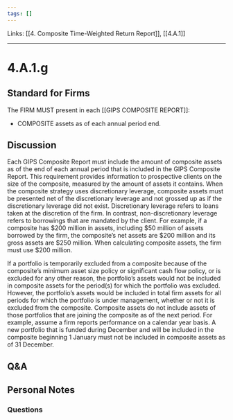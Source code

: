 ```yaml
---
tags: []
---
```

Links: [[4. Composite Time-Weighted Return Report]], [[4.A.1]]
___
# 4.A.1.g
## Standard for Firms
The FIRM MUST present in each [[GIPS COMPOSITE REPORT]]:
- COMPOSITE assets as of each annual period end.
## Discussion
Each GIPS Composite Report must include the amount of composite assets as of the end of each annual period that is included in the GIPS Composite Report. This requirement provides information to prospective clients on the size of the composite, measured by the amount of assets it contains. When the composite strategy uses discretionary leverage, composite assets must be presented net of the discretionary leverage and not grossed up as if the discretionary leverage did not exist. Discretionary leverage refers to loans taken at the discretion of the firm. In contrast, non-discretionary leverage refers to borrowings that are mandated by the client. For example, if a composite has $200 million in assets, including $50 million of assets borrowed by the firm, the composite’s net assets are $200 million and its gross assets are $250 million. When calculating composite assets, the firm must use $200 million.

If a portfolio is temporarily excluded from a composite because of the composite’s minimum asset size policy or significant cash flow policy, or is excluded for any other reason, the portfolio’s assets would not be included in composite assets for the period(s) for which the portfolio was excluded. However, the portfolio’s assets would be included in total firm assets for all periods for which the portfolio is under management, whether or not it is excluded from the composite. Composite assets do not include assets of those portfolios that are joining the composite as of the next period. For example, assume a firm reports performance on a calendar year basis. A new portfolio that is funded during December and will be included in the composite beginning 1 January must not be included in composite assets as of 31 December.
## Q&A

## Personal Notes

### Questions